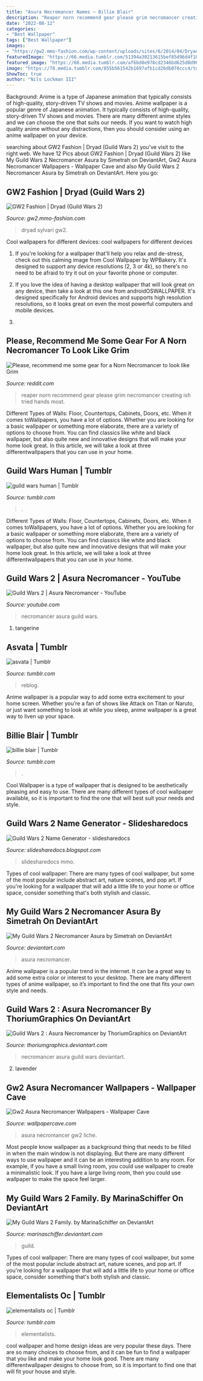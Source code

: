 ```yaml
---
title: "Asura Necromancer Names ~ Billie Blair"
description: "Reaper norn recommend gear please grim necromancer creating ish tried hands most"
date: "2022-08-12"
categories:
- "Best Wallpaper"
tags: ["Best Wallpaper"]
images:
- "https://gw2.mmo-fashion.com/wp-content/uploads/sites/6/2014/04/Dryad-Sylvari-Male-Front.png"
featuredImage: "https://66.media.tumblr.com/51394a30213615bef85d96d4f10215de/32338c7655fff90e-16/s640x960/2b4042a1e22535ebd2bd006b863c9f1c08792307.jpg"
featured_image: "https://66.media.tumblr.com/af6bd8e978cd2346bd625d0d964b8af2/tumblr_inline_ovguq28B1r1v16nf4_540.jpg"
image: "https://78.media.tumblr.com/855b561542b1697afb1cd26db078ccc4/tumblr_oh5iffoU9p1rk1pgmo4_500.png"
ShowToc: true
author: "Nils Lockman III"
---
```



Background: Anime is a type of Japanese animation that typically consists of high-quality, story-driven TV shows and movies.
Anime wallpaper is a popular genre of Japanese animation. It typically consists of high-quality, story-driven TV shows and movies. There are many different anime styles and we can choose the one that suits our needs. If you want to watch high quality anime without any distractions, then you should consider using an anime wallpaper on your device.

	

		
searching about GW2 Fashion | Dryad (Guild Wars 2) you've visit to the right web. We have 12 Pics about GW2 Fashion | Dryad (Guild Wars 2) like My Guild Wars 2 Necromancer Asura by Simetrah on DeviantArt, Gw2 Asura Necromancer Wallpapers - Wallpaper Cave and also My Guild Wars 2 Necromancer Asura by Simetrah on DeviantArt. Here you go:
		
    
## GW2 Fashion | Dryad (Guild Wars 2)

<img loading=lazy src="https://gw2.mmo-fashion.com/wp-content/uploads/sites/6/2014/04/Dryad-Sylvari-Male-Front.png" onerror="this.onerror=null;this.src='https://tse4.mm.bing.net/th?id=OIP.1bo4sNgolDpMlpUn9tcDuAHaRf&amp;pid=15.1';" alt="GW2 Fashion | Dryad (Guild Wars 2)">

_Source: gw2.mmo-fashion.com_

>dryad sylvari gw2. 

	

Cool wallpapers for different devices:
cool wallpapers for different devices 

1. If you're looking for a wallpaper that'll help you relax and de-stress, check out this calming image from Cool Wallpaper by WPBakery. It's designed to support any device resolutions (2, 3 or 4k), so there's no need to be afraid to try it out on your favorite phone or computer.

2. If you love the idea of having a desktop wallpaper that will look great on any device, then take a look at this one from androidOSWALLPAPER. It's designed specifically for Android devices and supports high resolution resolutions, so it looks great on even the most powerful computers and mobile devices.

3.

    
## Please, Recommend Me Some Gear For A Norn Necromancer To Look Like Grim

<img loading=lazy src="https://i.imgur.com/qD6Ox4n.png" onerror="this.onerror=null;this.src='https://tse1.mm.bing.net/th?id=OIP.-NR_0ndA6L1vuLxKmfCVJAAAAA&amp;pid=15.1';" alt="Please, recommend me some gear for a Norn Necromancer to look like Grim">

_Source: reddit.com_

>reaper norn recommend gear please grim necromancer creating ish tried hands most. 

	

Different Types of Walls: Floor, Countertops, Cabinets, Doors, etc.
When it comes toWallpapers, you have a lot of options. Whether you are looking for a basic wallpaper or something more elaborate, there are a variety of options to choose from. You can find classics like white and black wallpaper, but also quite new and innovative designs that will make your home look great. In this article, we will take a look at three differentwallpapers that you can use in your home.

    
## Guild Wars Human | Tumblr

<img loading=lazy src="https://66.media.tumblr.com/b8c874a4f88ec9e42dc64da03159ffd8/tumblr_p47mrrgPVw1u8dfsjo3_500.png" onerror="this.onerror=null;this.src='https://tse2.mm.bing.net/th?id=OIP.-FYxid82F5rWgiKumpQsTQHaJO&amp;pid=15.1';" alt="guild wars human | Tumblr">

_Source: tumblr.com_

>. 

	

Different Types of Walls: Floor, Countertops, Cabinets, Doors, etc.
When it comes toWallpapers, you have a lot of options. Whether you are looking for a basic wallpaper or something more elaborate, there are a variety of options to choose from. You can find classics like white and black wallpaper, but also quite new and innovative designs that will make your home look great. In this article, we will take a look at three differentwallpapers that you can use in your home.

    
## Guild Wars 2 | Asura Necromancer - YouTube

<img loading=lazy src="https://i.ytimg.com/vi/p0X1OlZmonY/maxresdefault.jpg" onerror="this.onerror=null;this.src='https://tse1.mm.bing.net/th?id=OIP.0RL8zT_bUhrw7HMu1P4iOQHaEK&amp;pid=15.1';" alt="Guild Wars 2 | Asura Necromancer - YouTube">

_Source: youtube.com_

>necromancer asura guild wars. 

	

1. tangerine 

    
## Asvata | Tumblr

<img loading=lazy src="https://78.media.tumblr.com/855b561542b1697afb1cd26db078ccc4/tumblr_oh5iffoU9p1rk1pgmo4_500.png" onerror="this.onerror=null;this.src='https://tse4.mm.bing.net/th?id=OIP.a_UUodS0QjN_p2qBjUngOgHaEP&amp;pid=15.1';" alt="asvata | Tumblr">

_Source: tumblr.com_

>reblog. 

	

Anime wallpaper is a popular way to add some extra excitement to your home screen. Whether you’re a fan of shows like Attack on Titan or Naruto, or just want something to look at while you sleep, anime wallpaper is a great way to liven up your space.

    
## Billie Blair | Tumblr

<img loading=lazy src="https://66.media.tumblr.com/af6bd8e978cd2346bd625d0d964b8af2/tumblr_inline_ovguq28B1r1v16nf4_540.jpg" onerror="this.onerror=null;this.src='https://tse3.mm.bing.net/th?id=OIP.gUV0jBhOWx3NnVVUVezQ2AHaEK&amp;pid=15.1';" alt="billie blair | Tumblr">

_Source: tumblr.com_

>. 

	

Cool Wallpaper is a type of wallpaper that is designed to be aesthetically pleasing and easy to use. There are many different types of cool wallpaper available, so it is important to find the one that will best suit your needs and style.

    
## Guild Wars 2 Name Generator - Slidesharedocs

<img loading=lazy src="https://h9d9g7t6.stackpathcdn.com/wp-content/uploads/2019/11/Gw2_Free_Build_Storage_Expansion-1024x576.png" onerror="this.onerror=null;this.src='https://tse4.mm.bing.net/th?id=OIP.6bBcZy56y9AVoVMYEV6XwwHaEK&amp;pid=15.1';" alt="Guild Wars 2 Name Generator - slidesharedocs">

_Source: slidesharedocs.blogspot.com_

>slidesharedocs mmo. 

	

Types of cool wallpaper:
There are many types of cool wallpaper, but some of the most popular include abstract art, nature scenes, and pop art. If you're looking for a wallpaper that will add a little life to your home or office space, consider something that's both stylish and classic.

    
## My Guild Wars 2 Necromancer Asura By Simetrah On DeviantArt

<img loading=lazy src="https://images-wixmp-ed30a86b8c4ca887773594c2.wixmp.com/f/f1ec9287-7fd7-4613-8d5f-37a7c569e1ce/dbp5bzs-1b37dbf7-2a6d-4820-8221-aea3341067db.jpg/v1/fill/w_894,h_894,q_70,strp/my_guild_wars_2_necromancer_asura_by_simetrah_dbp5bzs-pre.jpg?token=eyJ0eXAiOiJKV1QiLCJhbGciOiJIUzI1NiJ9.eyJzdWIiOiJ1cm46YXBwOjdlMGQxODg5ODIyNjQzNzNhNWYwZDQxNWVhMGQyNmUwIiwiaXNzIjoidXJuOmFwcDo3ZTBkMTg4OTgyMjY0MzczYTVmMGQ0MTVlYTBkMjZlMCIsIm9iaiI6W1t7ImhlaWdodCI6Ijw9OTAwIiwicGF0aCI6IlwvZlwvZjFlYzkyODctN2ZkNy00NjEzLThkNWYtMzdhN2M1NjllMWNlXC9kYnA1YnpzLTFiMzdkYmY3LTJhNmQtNDgyMC04MjIxLWFlYTMzNDEwNjdkYi5qcGciLCJ3aWR0aCI6Ijw9OTAwIn1dXSwiYXVkIjpbInVybjpzZXJ2aWNlOmltYWdlLm9wZXJhdGlvbnMiXX0.-EMjJz-B_7FYGpiMNUgvhbagv3h6N30JpnMl76VbCaE" onerror="this.onerror=null;this.src='https://tse2.mm.bing.net/th?id=OIP.RHSf9-pZ4L-sg09kx6ZkzQHaHa&amp;pid=15.1';" alt="My Guild Wars 2 Necromancer Asura by Simetrah on DeviantArt">

_Source: deviantart.com_

>asura necromancer. 

	

Anime wallpaper is a popular trend in the internet. It can be a great way to add some extra color or interest to your desktop. There are many different types of anime wallpaper, so it’s important to find the one that fits your own style and needs.

    
## Guild Wars 2 : Asura Necromancer By ThoriumGraphics On DeviantArt

<img loading=lazy src="https://img13.deviantart.net/921b/i/2012/245/a/6/guild_wars_2___asura_necromancer_by_thoriumgraphics-d5d9sa6.jpg" onerror="this.onerror=null;this.src='https://tse3.mm.bing.net/th?id=OIP.swng2QhvqZXbgFr9PDZ-SgHaEK&amp;pid=15.1';" alt="Guild Wars 2 : Asura Necromancer by ThoriumGraphics on DeviantArt">

_Source: thoriumgraphics.deviantart.com_

>necromancer asura guild wars deviantart. 

	

2. lavender 

    
## Gw2 Asura Necromancer Wallpapers - Wallpaper Cave

<img loading=lazy src="https://wallpapercave.com/wp/wp2837401.jpg" onerror="this.onerror=null;this.src='https://tse3.mm.bing.net/th?id=OIP.dKTgqlTa0yLQlcjJ07BRIAHaEK&amp;pid=15.1';" alt="Gw2 Asura Necromancer Wallpapers - Wallpaper Cave">

_Source: wallpapercave.com_

>asura necromancer gw2 liche. 

	

Most people know wallpaper as a background thing that needs to be filled in when the main window is not displaying. But there are many different ways to use wallpaper and it can be an interesting addition to any room. For example, if you have a small living room, you could use wallpaper to create a minimalistic look. If you have a large living room, then you could use wallpaper to make the space feel larger.

    
## My Guild Wars 2 Family. By MarinaSchiffer On DeviantArt

<img loading=lazy src="https://pre00.deviantart.net/b578/th/pre/f/2014/219/0/d/my_guild_wars_2_family__by_marinaschiffer-d7u6vmu.jpg" onerror="this.onerror=null;this.src='https://tse3.mm.bing.net/th?id=OIP.HMMg0lWAVQsCxkSOMsHwiAHaC9&amp;pid=15.1';" alt="My Guild Wars 2 Family. by MarinaSchiffer on DeviantArt">

_Source: marinaschiffer.deviantart.com_

>guild. 

	

Types of cool wallpaper:
There are many types of cool wallpaper, but some of the most popular include abstract art, nature scenes, and pop art. If you're looking for a wallpaper that will add a little life to your home or office space, consider something that's both stylish and classic.

    
## Elementalists Oc | Tumblr

<img loading=lazy src="https://66.media.tumblr.com/51394a30213615bef85d96d4f10215de/32338c7655fff90e-16/s640x960/2b4042a1e22535ebd2bd006b863c9f1c08792307.jpg" onerror="this.onerror=null;this.src='https://tse2.mm.bing.net/th?id=OIP.mk8y4Rw93hhg-C1mM1pg2wHaE9&amp;pid=15.1';" alt="elementalists oc | Tumblr">

_Source: tumblr.com_

>elementalists. 

	

cool wallpaper and home design ideas are very popular these days. There are so many choices to choose from, and it can be fun to find a wallpaper that you like and make your home look good. There are many differentwallpaper designs to choose from, so it is important to find one that will fit your house and style.

